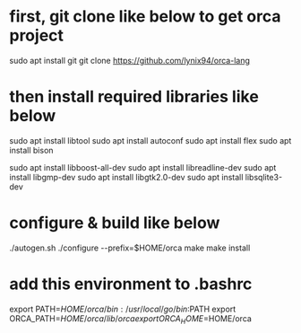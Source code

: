
# first, git clone like below to get orca project
sudo apt install git
git clone https://github.com/lynix94/orca-lang


# then install required libraries like below
sudo apt install libtool
sudo apt install autoconf
sudo apt install flex
sudo apt install bison

sudo apt install libboost-all-dev
sudo apt install libreadline-dev
sudo apt install libgmp-dev
sudo apt install libgtk2.0-dev
sudo apt install libsqlite3-dev


# configure & build like below
./autogen.sh
./configure --prefix=$HOME/orca
make
make install


# add this environment to .bashrc
export PATH=$HOME/orca/bin:/usr/local/go/bin:$PATH
export ORCA_PATH=$HOME/orca/lib/orca
export ORCA_HOME=$HOME/orca




